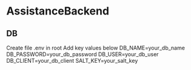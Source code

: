 # AssistanceBackend

## DB

Create file .env in root
Add key values below
DB_NAME=your_db_name
DB_PASSWORD=your_db_password
DB_USER=your_db_user
DB_CLIENT=your_db_client
SALT_KEY=your_salt_key